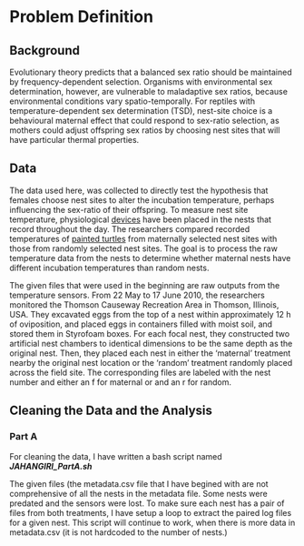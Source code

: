 # Problem Definition

## Background

Evolutionary theory predicts that a balanced sex ratio should be maintained by frequency-dependent selection. Organisms with environmental sex determination, however, are vulnerable to maladaptive sex ratios, because environmental conditions vary spatio-temporally. For reptiles with temperature-dependent sex determination (TSD), nest-site choice is a behavioural maternal effect that could respond to sex-ratio selection, as mothers could adjust offspring sex ratios by choosing nest sites that will have particular thermal properties. 

## Data

The data used here, was collected to directly test the hypothesis that females choose nest sites to alter the incubation temperature, perhaps influencing the sex-ratio of their offspring. To measure nest site temperature, physiological [devices](https://www.ibuttonlink.com/collections/thermochron?gclid=EAIaIQobChMIh6zQpZTO7QIVBKiGCh1X_wdzEAAYBCAAEgJAJfD_BwE/ "Temperature Logging iButtons") have been placed in the nests that record throughout the day. The researchers compared recorded temperatures of [painted turtles](https://en.wikipedia.org/wiki/Painted_turtle "Painted Turtle") from maternally selected nest sites with those from randomly selected nest sites. The goal is to process the raw temperature data from the nests to determine whether maternal nests have different incubation temperatures than random nests.

The given files that were used in the beginning are raw outputs from the temperature sensors. From 22 May to 17 June 2010, the researchers monitored the Thomson Causeway Recreation Area in Thomson, Illinois, USA. They excavated eggs from the top of a nest within approximately 12 h of oviposition, and placed eggs in containers filled with moist soil, and stored them in Styrofoam boxes. For each focal nest, they constructed two artificial nest chambers to identical dimensions to be the same depth as the original nest. Then, they placed each nest in either the ‘maternal’ treatment nearby the original nest location or the ‘random’ treatment randomly placed across the field site. The corresponding files are labeled with the nest number and either an f for maternal or and an r for random.

## Cleaning the Data and the Analysis

### Part A

For cleaning the data, I have written a bash script named ***JAHANGIRI_PartA.sh***

The given files (the metadata.csv file that I have begined with are not comprehensive of all the nests in the metadata file. Some nests were predated and the sensors were lost. To make sure each nest has a pair of files from both treatments, I have setup a loop to extract the paired log files for a given nest. This script will continue to work, when there is more data in metadata.csv (it is not hardcoded to the number of nests.) 
